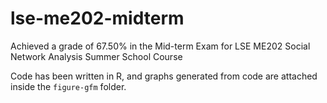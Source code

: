 # lse-me202-midterm
Achieved a grade of 67.50% in the Mid-term Exam for LSE ME202 Social Network Analysis Summer School Course

Code has been written in R, and graphs generated from code are attached inside the `figure-gfm` folder.